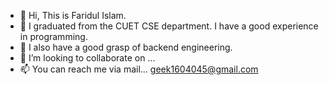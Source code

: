 - 👋 Hi, This is Faridul Islam.
- 👀 I graduated from the CUET CSE department.  I have a good experience in programming.
- 🌱 I also have a good grasp of backend engineering.
- 💞️ I’m looking to collaborate on ... 
- 📫 You can reach me via mail... geek1604045@gmail.com

<!---
farid-1604045/farid-1604045 is a ✨ special ✨ repository because its `README.md` (this file) appears on your GitHub profile.
You can click the Preview link to take a look at your changes.
--->
